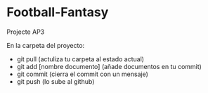 # Football-Fantasy
Projecte AP3

En la carpeta del proyecto:

- git pull (actuliza tu carpeta al estado actual)
- git add [nombre documento] (añade documentos en tu commit)
- git commit (cierra el commit con un mensaje)
- git push (lo sube al github)
